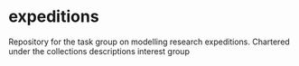 # expeditions
Repository for the task group on modelling research expeditions. Chartered under the collections descriptions interest group
